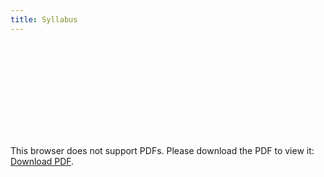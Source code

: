 ```yaml
---
title: Syllabus
---
```



<object data="../materials/Syl_POL2578.pdf" type="application/pdf" width="700px" height="700px">
    <embed src="../materials/Syl_POL2578.pdf">
        <p>This browser does not support PDFs. Please download the PDF to view it: <a href="http://networkanalysis.netlify.app/materials/Syl_POL2578.pdf">Download PDF</a>.</p>
    </embed>
</object>
